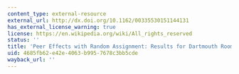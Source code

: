 ```yaml
---
content_type: external-resource
external_url: http://dx.doi.org/10.1162/00335530151144131
has_external_license_warning: true
license: https://en.wikipedia.org/wiki/All_rights_reserved
status: ''
title: 'Peer Effects with Random Assignment: Results for Dartmouth Roommates'
uid: 4685fb62-e42e-4063-b995-7678c3bb5cde
wayback_url: ''
---
```

